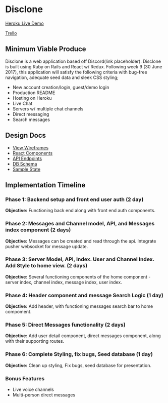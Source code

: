 # Disclone

[Heroku Live Demo][heroku]

[Trello][trello]

[heroku]: placeholder
[trello]: placeholder


## Minimum Viable Produce

Disclone is a web application based off Discord(link placeholder). Disclone is built using Ruby on Rails and React w/ Redux.  Following week 9 (30 June 2017), this application will satisfy the following criteria with bug-free navigation, adequate seed data and sleek CSS styling;

- New account creation/login, guest/demo login
- Production README
- Hosting on Heroku
- Live Chat 
- Servers w/ multiple chat channels
- Direct messaging
- Search messages

## Design Docs
* [View Wireframes][wireframes]
* [React Components][components]
* [API Endpoints][api-endpoints]
* [DB Schema][schema]
* [Sample State][sample-state]

[wireframes]: docs/wireframes
[components]: docs/component-hierarchy.md
[sample-state]: docs/sample-state.md
[api-endpoints]: docs/api-endpoints.md
[schema]: docs/schema.md

## Implementation Timeline

### Phase 1: Backend setup and front end user auth (2 day)

**Objective:** Functioning back end along with front end auth components.

### Phase 2: Messages and Channel model, API, and Messages index component (2 days)

**Objective:** Messages can be created and read through the api.  Integrate pusher websocket for message update.

### Phase 3: Server Model, API, Index.  User and Channel Index.  Add Style to home view. (2 days)

**Objective:** Several functioning components of the home component - server index, channel index, message index, user index.

### Phase 4:  Header component and message Search Logic (1 day)

**Objective:** Add header, with functioning messages search bar to home compoment.

### Phase 5: Direct Messages functionality (2 days)

**Objective:** Add user detail component, direct messages component, along with their supporting routes.

### Phase 6: Complete Styling, fix bugs, Seed database (1 day)

**Objective:** Clean up styling, Fix bugs, seed database for presentation.

### Bonus Features
- Live voice channels
- Multi-person direct messages
